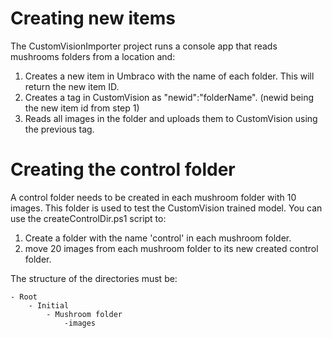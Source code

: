 # Creating new items

The CustomVisionImporter project runs a console app that reads mushrooms folders from a location and:
1. Creates a new item in Umbraco with the name of each folder. This will return the new item ID.
2. Creates a tag in CustomVision as "newid":"folderName". (newid being the new item id from step 1)
3. Reads all images in the folder and uploads them to CustomVision using the previous tag.

# Creating the control folder
A control folder needs to be created in each mushroom folder with 10 images. This folder is used to test the CustomVision trained model.
You can use the createControlDir.ps1 script to:
1. Create a folder with the name 'control' in each mushroom folder.
2. move 20 images from each mushroom folder to its new created control folder.

The structure of the directories must be:
          
	- Root
		- Initial     
			- Mushroom folder
				-images